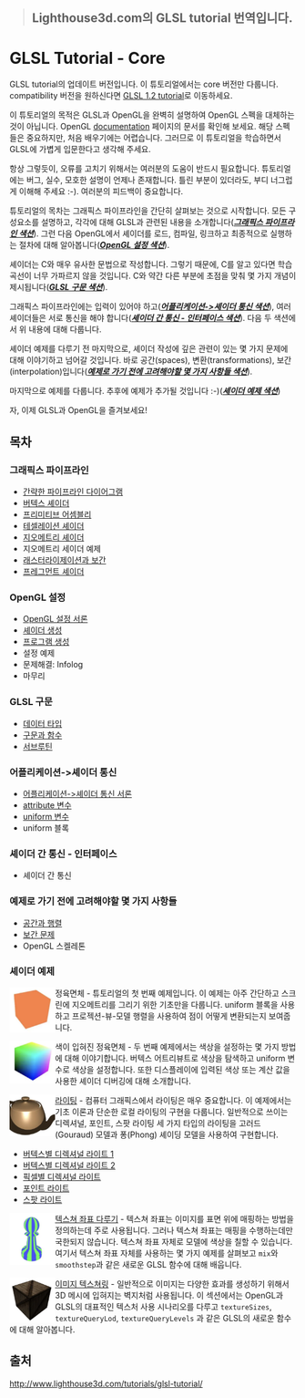 > ## Lighthouse3d.com의 GLSL tutorial 번역입니다.

# GLSL Tutorial - Core

GLSL tutorial의 업데이트 버전입니다. 이 튜토리얼에서는 core 버전만 다룹니다. compatibility 버전을 원하신다면 [GLSL 1.2 tutorial](http://www.lighthouse3d.com/tutorials/glsl-12-tutorial/)로 이동하세요.

이 튜토리얼의 목적은 GLSL과 OpenGL을 완벽히 설명하여 OpenGL 스펙을 대체하는 것이 아닙니다. OpenGL [documentation](https://www.khronos.org/registry/OpenGL/index_gl.php) 페이지의 문서를 확인해 보세요. 해당 스펙들은 중요하지만, 처음 배우기에는 어렵습니다. 그러므로 이 튜토리얼을 학습하면서 GLSL에 가볍게 입문한다고 생각해 주세요.

항상 그렇듯이, 오류를 고치기 위해서는 여러분의 도움이 반드시 필요합니다. 튜토리얼에는 버그, 실수, 모호한 설명이 언제나 존재합니다. 틀린 부분이 있더라도, 부디 너그럽게 이해해 주세요 :-). 여러분의 피드백이 중요합니다.

튜토리얼의 목차는 그래픽스 파이프라인을 간단히 살펴보는 것으로 시작합니다. 모든 구성요소를 설명하고, 각각에 대해 GLSL과 관련된 내용을 소개합니다([**_그래픽스 파이프라인 색션_**](#그래픽스-파이프라인)). 그런 다음 OpenGL에서 셰이더를 로드, 컴파일, 링크하고 최종적으로 실행하는 절차에 대해 알아봅니다([**_OpenGL 설정 색션_**](#OpenGL-설정)).

셰이더는 C와 매우 유사한 문법으로 작성합니다. 그렇기 때문에, C를 알고 있다면 학습 곡선이 너무 가파르지 않을 것입니다. C와 약간 다른 부분에 초점을 맞춰 몇 가지 개념이 제시됩니다([**_GLSL 구문 색션_**](#GLSL-구문)).

그래픽스 파이프라인에는 입력이 있어야 하고([**_어플리케이션->셰이더 통신 색션_**](#어플리케이션-셰이더-통신)), 여러 셰이더들은 서로 통신을 해야 합니다([**_셰이더 간 통신 - 인터페이스 색션_**](#셰이더-간-통신---인터페이스)).
다음 두 색션에서 위 내용에 대해 다룹니다.

셰이더 예제를 다루기 전 마지막으로, 셰이더 작성에 깊은 관련이 있는 몇 가지 문제에 대해 이야기하고 넘어갈 것입니다. 바로 공간(spaces), 변환(transformations), 보간(interpolation)입니다([**_예제로 가기 전에 고려해야할 몇 가지 사항들 색션_**](#예제로-가기-전에-고려해야할-몇-가지-사항들)).

마지막으로 예제를 다룹니다. 추후에 예제가 추가될 것입니다 :-)([**_셰이더 예제 색션_**](#셰이더-예제))

자, 이제 GLSL과 OpenGL을 즐겨보세요!

## 목차

### 그래픽스 파이프라인

- [간략한 파이프라인 다이어그램](./tutorials/01_pipeline/01_pipeline.md)
- [버텍스 셰이더](./tutorials/02_vertex_shader/02_vertex_shader.md)
- [프리미티브 어셈블리](./tutorials/03_primitive_assembly/03_primitive_assembly.md)
- [테셀레이션 셰이더](./tutorials/04_tessellation/04_tessellation.md)
- [지오메트리 셰이더](./tutorials/05_geometry_shader/05_geometry_shader.md)
- 지오메트리 세이더 예제
- [래스터라이제이션과 보간](./tutorials/07_rasterization/07_rasterization.md)
- [프레그먼트 셰이더](./tutorials/08_fragment_shader/08_fragment_shader.md)

### OpenGL 설정

- [OpenGL 설정 서론](./tutorials/09_opengl_setup/09_opengl_setup.md)
- [셰이더 생성](./tutorials/10_creating_a_shader/10_creating_a_shader.md)
- [프로그램 생성](./tutorials/11_creating_a_program/11_creating_a_program.md)
- 설정 예제
- 문제해결: Infolog
- 마무리

### GLSL 구문

- [데이터 타입](./tutorials/15_data_types/15_data_types.md)
- [구문과 함수](./tutorials/16_statements_and_functions/16_statements_and_functions.md)
- [서브루틴](./tutorials/17_subroutines/17_subroutines.md)

### 어플리케이션->셰이더 통신

- [어플리케이션->셰이더 통신 서론](./tutorials/18_communication_app_shader/18_communication_app_shader.md)
- [attribute 변수](./tutorials/19_attribute_variables/19_attribute_variables.md)
- [uniform 변수](./tutorials/20_uniform_variables/20_uniform_variables.md)
- uniform 블록

### 셰이더 간 통신 - 인터페이스

- 셰이더 간 통신

### 예제로 가기 전에 고려해야할 몇 가지 사항들

- [공간과 행렬](./tutorials/23_spaces_and_matrices/23_spaces_and_matrices.md)
- [보간 문제](./tutorials/24_interpolation_issues/24_interpolation_issues.md)
- OpenGL 스켈레톤

### 셰이더 예제

<p><img style="float: left;"src="./images/00_readme/cube.png"  width="80"></p>

정육면체 - 튜토리얼의 첫 번째 예제입니다. 이 예제는 아주 간단하고 스크린에 지오메트리를 그리기 위한 기초만을 다룹니다. uniform 블록을 사용하고 프로젝션-뷰-모델 행렬을 사용하여 점이 어떻게 변환되는지 보여줍니다.
<br>

<p><img style="float: left;"src="./images/00_readme/colored_cube.png"  width="80"></p>

색이 입혀진 정육면체 - 두 번째 예제에서는 색상을 설정하는 몇 가지 방법에 대해 이야기합니다. 버텍스 어트리뷰트로 색상을 탐색하고 uniform 변수로 색상을 설정합니다. 또한 디스플레이에 입력된 색상 또는 계산 값을 사용한 셰이더 디버깅에 대해 소개합니다.
<br>

<p><img style="float: left;"src="./images/00_readme/lighting.png"  width="80"></p>

[라이팅](./tutorials/28_lighting/28_lighting.md) - 컴퓨터 그래픽스에서 라이팅은 매우 중요합니다. 이 예제에서는 기초 이론과 단순한 로컬 라이팅의 구현을 다룹니다. 일반적으로 쓰이는 디렉셔널, 포인트, 스팟 라이팅 세 가지 타입의 라이팅을 고러드(Gouraud) 모델과 퐁(Phong) 셰이딩 모델을 사용하여 구현합니다.
<br>

- [버텍스별 디렉셔널 라이트 1](./tutorials/29_directional_lights_per_vertex_1/29_directional_lights_per_vertex_1.md)
- [버텍스별 디렉셔널 라이트 2](./tutorials/30_directional_lights_per_vertex_2/30_directional_lights_per_vertex_2.md)
- [픽셀별 디렉셔널 라이트](./tutorials/31_directional_lights_per_pixel/31_directional_lights_per_pixel.md)
- [포인트 라이트](./tutorials/32_point_lights/32_point_lights.md)
- [스팟 라이트](./tutorials/33_spotlights/33_spotlights.md)

<p><img style="float: left;"src="./images/00_readme/playing_with_texture_coordinates.png"  width="80"></p>

[텍스쳐 좌표 다루기](./tutorials/34_texture_coordinates/34_texture_coordinates.md) - 텍스쳐 좌표는 이미지를 표면 위에 매핑하는 방법을 정의하는데 주로 사용됩니다. 그러나 텍스쳐 좌표는 매핑을 수행하는데만 국한되지 않습니다. 텍스쳐 좌표 자체로 모델에 색상을 칠할 수 있습니다. 여기서 텍스쳐 좌표 자체를 사용하는 몇 가지 예제를 살펴보고 `mix`와 `smoothstep`과 같은 새로운 GLSL 함수에 대해 배웁니다.
<br>

<p><img style="float: left;"src="./images/00_readme/image_texturing.png"  width="80"></p>

[이미지 텍스쳐링](./tutorials/35_texturing_with_images/35_texturing_with_images.md) - 일반적으로 이미지는 다양한 효과를 생성하기 위해서 3D 메시에 입혀지는 벽지처럼 사용됩니다. 이 섹션에서는 OpenGL과 GLSL의 대표적인 텍스처 사용 시나리오를 다루고 `textureSizes`, `textureQueryLod`, `textureQueryLevels` 과 같은 GLSL의 새로운 함수에 대해 알아봅니다.
<br>

## 출처

http://www.lighthouse3d.com/tutorials/glsl-tutorial/
